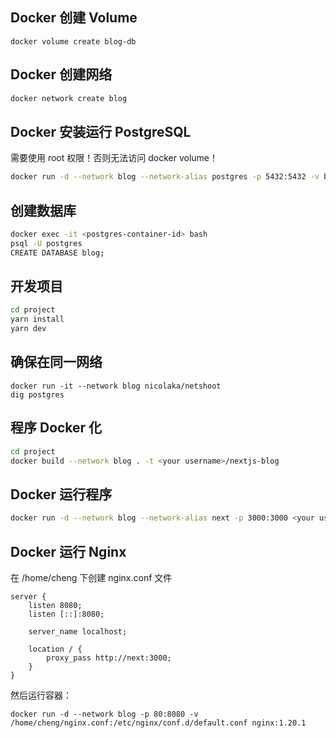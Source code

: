## Docker 创建 Volume
```shell
docker volume create blog-db
```

## Docker 创建网络
```bash
docker network create blog
```

## Docker 安装运行 PostgreSQL
需要使用 root 权限！否则无法访问 docker volume！
```bash
docker run -d --network blog --network-alias postgres -p 5432:5432 -v blog-db:/var/lib/postgresql/data -e POSTGRES_PASSWORD=123456 postgres:13.3
```

## 创建数据库
```bash
docker exec -it <postgres-container-id> bash
psql -U postgres
CREATE DATABASE blog;
```

## 开发项目
```bash
cd project
yarn install
yarn dev
```

## 确保在同一网络
```shell
docker run -it --network blog nicolaka/netshoot
dig postgres
```

## 程序 Docker 化
```bash
cd project
docker build --network blog . -t <your username>/nextjs-blog
```

## Docker 运行程序
```bash
docker run -d --network blog --network-alias next -p 3000:3000 <your username>/nextjs-blog
```

## Docker 运行 Nginx
在 /home/cheng 下创建 nginx.conf 文件
```nginx configuration
server {
    listen 8080;
    listen [::]:8080;

    server_name localhost;

    location / {
        proxy_pass http://next:3000;
    }
}
```
然后运行容器：
```shell
docker run -d --network blog -p 80:8080 -v /home/cheng/nginx.conf:/etc/nginx/conf.d/default.conf nginx:1.20.1
```